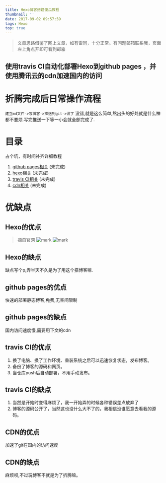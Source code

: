 ```yaml
---
title: Hexo博客搭建傻瓜教程
thumbnail: ''
date: 2017-09-02 09:57:59
tags: Hexo
top: true
---
```

> 文章思路借鉴了网上文章，如有雷同，十分正常。有问题邮箱联系我，页面左上角点开即可看到邮箱

## 使用travis CI自动化部署Hexo到github pages ，并使用腾讯云的cdn加速国内的访问

# 折腾完成后日常操作流程
`建立md文件->写博客->推送到git->没了`
没错,就是这么简单,熬出头的好处就是什么神都不要烦.写完推送一下等一小会就全部完成了.

# 目录

占个坑，有时间补齐详细教程
[ ](http://www.jianshu.com/p/5691815b81b6)
[ ](https://zhuanlan.zhihu.com/p/26625249?utm_source=weibo&utm_medium=social)


1. [github pages相关](./2017/09/03/github%20pages%E6%95%99%E7%A8%8B/) (未完成)
1. [hexo相关](./2017/09/03/hexo%E6%95%99%E7%A8%8B/) (未完成)
1. [travis CI相关](./2017/09/03/travis-CI%E6%95%99%E7%A8%8B/) (未完成)
1. [cdn相关](./2017/09/03/cdn%E6%95%99%E7%A8%8B/) (未完成)





# 优缺点
## Hexo的优点
> 摘自官网
![mark](http://ovhqars5t.bkt.clouddn.com/blog/170903/lf3EhgkkjH.png?imageslim)
![mark](http://ovhqars5t.bkt.clouddn.com/blog/170903/J8g6GebEaE.png?imageslim)

## Hexo的缺点

缺点写个p,弄半天不久是为了用这个搭博客嘛.

## github pages的优点
快速的部署静态博客,免费,无空间限制

## github pages的缺点
国内访问速度慢,需要用下文的cdn

## travis CI的优点

1. 换了电脑、换了工作环境、重装系统之后可以迅速恢复状态，发布博客。
2. 备份了博客的源码和网页。
3. 当仓库push后自动部署，不用手动发布。

## travis CI的缺点
1. 当然是开始时变得麻烦了，我一开始弄的时候各种错误差点放弃了
2. 博客的源码公开了，当然这也没什么大不了的，我相信没谁愿意去看我的源码。

## CDN的优点
加速了git在国内的访问速度

## CDN的缺点
麻烦呗,不过玩博客不就是为了折腾嘛。




